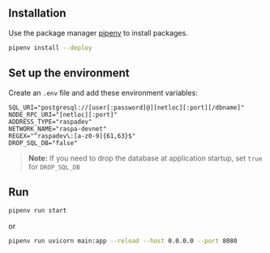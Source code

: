 ## Installation

Use the package manager [pipenv](https://pypi.org/project/pipenv/) to install packages.

```bash
pipenv install --deploy
```

## Set up the environment
Create an `.env` file and add these environment variables:
```
SQL_URI="postgresql://[user[:password]@][netloc][:port][/dbname]"
NODE_RPC_URI="[netloc][:port]"
ADDRESS_TYPE="raspadev"
NETWORK_NAME="raspa-devnet"
REGEX="^raspadev\:[a-z0-9]{61,63}$"
DROP_SQL_DB="false"
```
>**Note:** If you need to drop the database at application startup, set `true` for `DROP_SQL_DB`

## Run

```bash
pipenv run start
```
or
```bash
pipenv run uvicorn main:app --reload --host 0.0.0.0 --port 8080
```